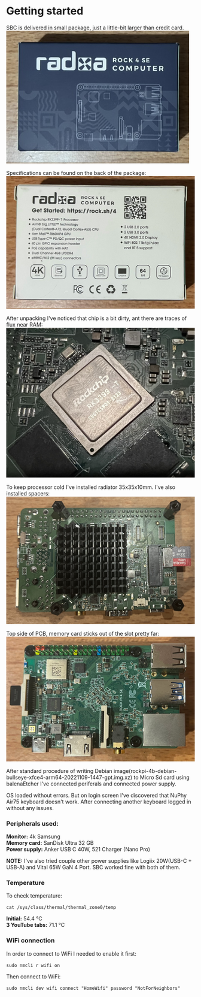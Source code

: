 # Getting started

SBC is delivered in small package, just a little-bit larger than credit card.
![](./img/package_front.jpg)

Specifications can be found on the back of the package:
![](./img/package_back.jpg)

After unpacking I've noticed that chip is a bit dirty, ant there are traces of flux near RAM:
![](./img/chip.jpg)

To keep processor cold I've installed radiator 35x35x10mm. I've also installed spacers:
![](./img/spacers_radiator.jpg)

Top side of PCB, memory card sticks out of the slot pretty far:
![](./img/pcb_top.jpg)

After standard procedure of writing Debian image(rockpi-4b-debian-bullseye-xfce4-arm64-20221109-1447-gpt.img.xz) to Micro Sd card using balenaEtcher I've connected periferals and connected power supply.

OS loaded without errors. But on login screen I've discovered that NuPhy Air75 keyboard doesn't work. After connecting another keyboard logged in without any issues.

### Peripherals used:

**Monitor:** 4k Samsung<br />
**Memory card:** SanDisk Ultra 32 GB<br />
**Power supply:** Anker USB C 40W, 521 Charger (Nano Pro)

**NOTE:** I've also tried couple other power supplies like Logiix 20W(USB-C + USB-A) and Vital 65W GaN 4 Port. SBC worked fine with both of them.

### Temperature

To check temperature:
```
cat /sys/class/thermal/thermal_zone0/temp
```

**Initial:** 54.4 °C<br />
**3 YouTube tabs:** 71.1 °C

### WiFi connection

In order to connect to WiFi I needed to enable it first:

```
sudo nmcli r wifi on
```

Then connect to WiFi:

```
sudo nmcli dev wifi connect "HomeWifi" password "NotForNeighbors"
```

